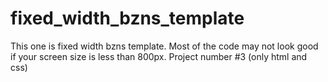 # fixed_width_bzns_template
This one is fixed width bzns template. Most of the code may not look good if your screen size is less than 800px. Project number #3 (only html and css)
